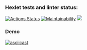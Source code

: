 ### Hexlet tests and linter status:
[![Actions Status](https://github.com/maddclif24/python-project-lvl1/workflows/hexlet-check/badge.svg)](https://github.com/maddclif24/python-project-lvl1/actions)
[![Maintainability](https://api.codeclimate.com/v1/badges/808cee54ae994e24dd28/maintainability)](https://codeclimate.com/github/maddclif24/python-project-lvl1/maintainability)
[![](https://github.com/maddclif24/frontend-project-lvl1/workflows/Node%20CI/badge.svg)](https://github.com/maddclif24/python-project-lvl1/actions)
### Demo
[![asciicast](https://asciinema.org/a/7EHcwECj8uSycYeUdyRyF1VS0.svg)](https://asciinema.org/a/7EHcwECj8uSycYeUdyRyF1VS0)